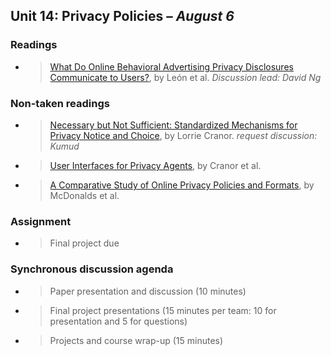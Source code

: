 ## Unit 14: Privacy Policies – *August 6*

### Readings

  - > [<span class="underline">What Do Online Behavioral Advertising Privacy Disclosures Communicate to Users?</span>](http://www.blaseur.com/papers/wpes2012-obaicons.pdf), by León et al. *Discussion lead: David Ng*

### Non-taken readings

  - > [<span class="underline">Necessary but Not Sufficient: Standardized Mechanisms for Privacy Notice and Choice</span>](http://www.jthtl.org/content/articles/V10I2/JTHTLv10i2_Cranor.PDF), by Lorrie Cranor. *request discussion: Kumud*

  - > [<span class="underline">User Interfaces for Privacy
    > Agents</span>](http://lorrie.cranor.org/pubs/privacy-bird-20050714.pdf), by Cranor et al.

  - > [<span class="underline">A Comparative Study of Online Privacy
    > Policies and
    > Formats</span>](http://lorrie.cranor.org/pubs/authors-version-PETS-formats.pdf), by McDonalds et al.

### Assignment

  - > Final project due

### Synchronous discussion agenda

  - > Paper presentation and discussion (10 minutes)

  - > Final project presentations (15 minutes per team: 10 for presentation and 5 for questions)

  - > Projects and course wrap-up (15 minutes)
